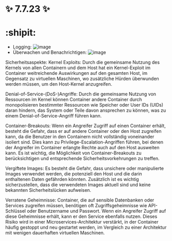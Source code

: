 # :sparkles: 7.7.23 :sparkles: 
# :shipit:
- Logging:
![image](https://github.com/aurora150/M300/assets/52505952/d1753017-d953-4eaf-bf2e-0eb8b33127b7)
- Überwachen und Benachrichtigen:
![image](https://github.com/aurora150/M300/assets/52505952/77054d48-fcf8-4526-acbc-9e3ca80d53ee)

Sicherheitsaspekte:
Kernel Exploits: Durch die gemeinsame Nutzung des Kernels von allen Containern und dem Host hat ein Kernel-Exploit im Container weitreichende Auswirkungen auf den gesamten Host, im Gegensatz zu virtuellen Maschinen, wo zusätzliche Hürden überwunden werden müssen, um den Host-Kernel anzugreifen.

Denial-of-Service-(DoS-)Angriffe: Durch die gemeinsame Nutzung von Ressourcen im Kernel können Container andere Container durch monopolisieren bestimmter Ressourcen wie Speicher oder User IDs (UIDs) daran hindern, das System oder Teile davon ansprechen zu können, was zu einem Denial-of-Service-Angriff führen kann.

Container-Breakouts: Wenn ein Angreifer Zugriff auf einen Container erhält, besteht die Gefahr, dass er auf andere Container oder den Host zugreifen kann, da die Benutzer in den Containern nicht vollständig voneinander isoliert sind. Dies kann zu Privilege-Escalation-Angriffen führen, bei denen der Angreifer im Container erlangte Rechte auch auf den Host ausweiten kann. Es ist wichtig, die Möglichkeit von Container-Breakouts zu berücksichtigen und entsprechende Sicherheitsvorkehrungen zu treffen.

Vergiftete Images: Es besteht die Gefahr, dass unsichere oder manipulierte Images verwendet werden, die potenziell den Host und die darin enthaltenen Daten gefährden könnten. Zusätzlich ist es wichtig sicherzustellen, dass die verwendeten Images aktuell sind und keine bekannten Sicherheitslücken aufweisen.

Verratene Geheimnisse: Container, die auf sensible Datenbanken oder Services zugreifen müssen, benötigen oft Zugriffsgeheimnisse wie API-Schlüssel oder Benutzername und Passwort. Wenn ein Angreifer Zugriff auf diese Geheimnisse erhält, kann er den Service ebenfalls nutzen. Dieses Risiko wird in einer Microservices-Architektur verstärkt, in der Container häufig gestoppt und neu gestartet werden, im Vergleich zu einer Architektur mit wenigen dauerhaften virtuellen Maschinen.